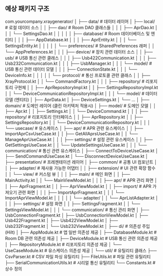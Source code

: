 ## 예상 패키지 구조

com.yourcompany.xraygenerator/
│
├── data/                           # 데이터 레이어
│   ├── local/                      # 로컬 데이터 소스
│   │   ├── dao/                    # Room DAO 클래스들
│   │   │   ├── AprDao.kt
│   │   │   └── SettingsDao.kt
│   │   │
│   │   ├── database/               # Room 데이터베이스 및 엔티티
│   │   │   ├── AppDatabase.kt
│   │   │   ├── AprEntity.kt
│   │   │   └── SettingsEntity.kt
│   │   │
│   │   └── preferences/            # SharedPreferences 래퍼
│   │       └── AppPreferences.kt
│   │
│   ├── device/                     # 장치 관련 데이터 소스
│   │   ├── usb/                    # USB 통신 관련 클래스
│   │   │   ├── Usb422Communication.kt
│   │   │   ├── Usb232Communication.kt
│   │   │   ├── UsbManager.kt
│   │   │   └── model/              # USB 통신 관련 데이터 모델
│   │   │       ├── ConnectionState.kt
│   │   │       └── DeviceInfo.kt
│   │   │
│   │   └── protocol/               # 통신 프로토콜 관련 클래스
│   │       ├── XrayProtocol.kt
│   │       └── CommandFactory.kt
│   │
│   ├── repository/                 # 리포지토리 구현체
│   │   ├── AprRepositoryImpl.kt
│   │   ├── SettingsRepositoryImpl.kt
│   │   └── DeviceCommunicationRepositoryImpl.kt
│   │
│   └── model/                      # 데이터 모델 (엔티티)
│       ├── AprData.kt
│       ├── DeviceSettings.kt
│       └── ...
│
├── domain/                         # 도메인 레이어 (클린 아키텍처 적용시)
│   ├── model/                      # 도메인 모델
│   │   ├── Apr.kt
│   │   ├── Settings.kt
│   │   └── DeviceCommand.kt
│   │
│   ├── repository/                 # 리포지토리 인터페이스
│   │   ├── AprRepository.kt
│   │   ├── SettingsRepository.kt
│   │   └── DeviceCommunicationRepository.kt
│   │
│   └── usecase/                    # 유스케이스
│       ├── apr/                    # APR 관련 유스케이스
│       │   ├── ImportAprCsvUseCase.kt
│       │   ├── GetAllAprsUseCase.kt
│       │   └── ManageAprUseCase.kt
│       │
│       ├── settings/               # 설정 관련 유스케이스
│       │   ├── GetSettingsUseCase.kt
│       │   └── UpdateSettingsUseCase.kt
│       │
│       └── communication/          # 통신 관련 유스케이스
│           ├── ConnectToDeviceUseCase.kt
│           ├── SendCommandUseCase.kt
│           └── DisconnectDeviceUseCase.kt
│
├── presentation/                   # 프레젠테이션 레이어
│   ├── common/                     # 공통 UI 컴포넌트
│   │   ├── adapter/                # 재사용 가능한 어댑터
│   │   ├── extension/              # UI 관련 확장 함수
│   │   └── view/                   # 커스텀 뷰
│   │
│   ├── main/                       # 메인 화면
│   │   ├── MainActivity.kt
│   │   └── MainViewModel.kt
│   │
│   ├── apr/                        # APR 관리 화면
│   │   ├── AprFragment.kt
│   │   ├── AprViewModel.kt
│   │   ├── import/                 # APR 가져오기 관련 화면
│   │   │   ├── ImportAprFragment.kt
│   │   │   └── ImportAprViewModel.kt
│   │   │
│   │   └── adapter/
│   │       └── AprListAdapter.kt
│   │
│   ├── settings/                   # 설정 화면
│   │   ├── SettingsFragment.kt
│   │   └── SettingsViewModel.kt
│   │
│   └── communication/              # 통신 관리 화면
│       ├── UsbConnectionFragment.kt
│       ├── UsbConnectionViewModel.kt
│       ├── Usb422Fragment.kt
│       ├── Usb422ViewModel.kt
│       ├── Usb232Fragment.kt
│       └── Usb232ViewModel.kt
│
├── di/                             # 의존성 주입 (Hilt)
│   ├── AppModule.kt                # 앱 일반 의존성 제공
│   ├── DatabaseModule.kt           # Room DB 관련 의존성 제공
│   ├── DeviceModule.kt             # USB 통신 관련 의존성 제공
│   ├── RepositoryModule.kt         # 리포지토리 의존성 제공
│   └── UseCaseModule.kt            # 유스케이스 의존성 제공
│
└── util/                           # 유틸리티 클래스
├── CsvParser.kt                # CSV 파일 파싱 유틸리티
├── FileUtils.kt                # 파일 관련 유틸리티
├── SerialCommunicationUtils.kt # 시리얼 통신 유틸리티
└── Constants.kt                # 상수 정의